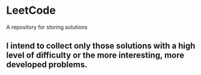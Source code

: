 # LeetCode
A repository for storing solutions

## I intend to collect only those solutions with a high level of difficulty or the more interesting, more developed problems.
